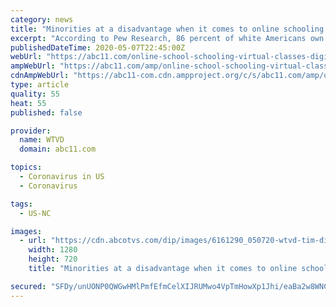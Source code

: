 ```yaml
---
category: news
title: "Minorities at a disadvantage when it comes to online schooling in North Carolina"
excerpt: "According to Pew Research, 86 percent of white Americans own a computer or laptop compared to just 58 percent for blacks and 57 percent for Hispanics."
publishedDateTime: 2020-05-07T22:45:00Z
webUrl: "https://abc11.com/online-school-schooling-virtual-classes-digital-divide/6154525/"
ampWebUrl: "https://abc11.com/amp/online-school-schooling-virtual-classes-digital-divide/6154525/"
cdnAmpWebUrl: "https://abc11-com.cdn.ampproject.org/c/s/abc11.com/amp/online-school-schooling-virtual-classes-digital-divide/6154525/"
type: article
quality: 55
heat: 55
published: false

provider:
  name: WTVD
  domain: abc11.com

topics:
  - Coronavirus in US
  - Coronavirus

tags:
  - US-NC

images:
  - url: "https://cdn.abcotvs.com/dip/images/6161290_050720-wtvd-tim-digital-divide-530p-vid.jpg"
    width: 1280
    height: 720
    title: "Minorities at a disadvantage when it comes to online schooling in North Carolina"

secured: "SFDy/unUONP0QWGwHMlPmfEfmCelXIJRUMwo4VpTmHowXp1Jhi/eaBa2w8WNCoAm9fZv1O7jakj9Pf/Fg5ldlg4XM9y4JPzPxOFXud+4VUOk3yyRTGfWR8e/QNMY0zsRIFVPkCPoT+k/5A1yYTnZ1GYofSU1LmPFK0P8xjMuMwARZfyo51hlg3SGF1ACMr79rAaJUJZUQn/PmNfxO8FX0xiLyEAwL6w4ctsY4XIvYhAX9CSf/wQ4WWpHSx/bhJObtf/HovbeauVqHzHHxwaEzQtbRZC3Umnp8IvnzzzQDOZTazzeHkFYCj6vvDLg88uOL9oZw1BWAdty/RLlddpvIjxODcxPDLAi78zNZPzRDXWNE6t6v0aD7mN1dtTYzVJYnr55BPNbUzRnF3unrPQG+tkszaXe8on+bJRb1W/MiGKhu3AONg75dQ5MoHEbyTJWMSiSaozBZOSwGcT9hV8nsccfp7RxC/gyPzYknoaBtCo=;XQdEjUR5yerfd9hxzzPraA=="
---
```


